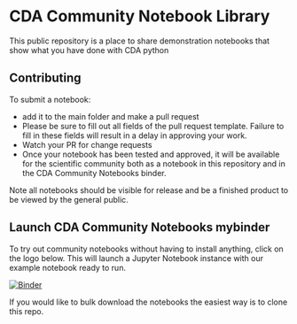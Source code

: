 # CDA Community Notebook Library

This public repository is a place to share demonstration notebooks that show what you have done with CDA python

## Contributing

To submit a notebook:

- add it to the main folder and make a pull request
- Please be sure to fill out all fields of the pull request template. Failure to fill in these fields will result in a delay in approving your work.
- Watch your PR for change requests
- Once your notebook has been tested and approved, it will be available for the scientific community both as a notebook in this repository and in the CDA Community Notebooks binder.

Note all notebooks should be visible for release and be a finished product to be viewed by the general public.

## Launch CDA Community Notebooks mybinder

To try out community notebooks
without having to install anything, click on the logo below. This will
launch a Jupyter Notebook instance with our example notebook ready to run.


[![Binder](https://mybinder.org/badge_logo.svg)](https://mybinder.org/v2/gh/CancerDataAggregator/Community-Notebooks/HEAD?labpath=Welcome.ipynb)

If you would like to bulk download the notebooks the easiest way is to clone this repo.

